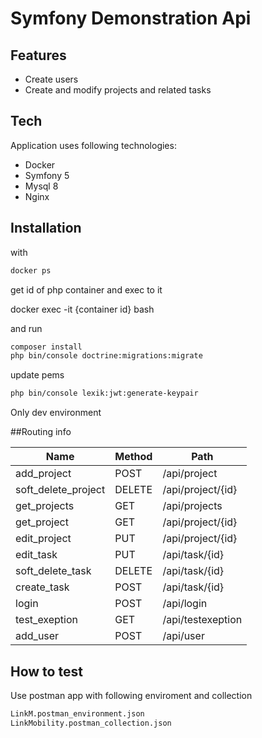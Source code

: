 # Symfony Demonstration Api

## Features

-   Create users
-   Create and modify projects and related tasks

## Tech

Application uses following technologies:

-   Docker
-   Symfony 5
-   Mysql 8
-   Nginx

## Installation

with

```sh
docker ps
```

get id of php container and exec to it

docker exec -it {container id} bash

and run

```sh
composer install
php bin/console doctrine:migrations:migrate
```

update pems

```sh
php bin/console lexik:jwt:generate-keypair
```

Only dev environment

##Routing info

| Name                | Method | Path              |
| ------------------- | ------ | ----------------- |
| add_project         | POST   | /api/project      |
| soft_delete_project | DELETE | /api/project/{id} |
| get_projects        | GET    | /api/projects     |
| get_project         | GET    | /api/project/{id} |
| edit_project        | PUT    | /api/project/{id} |
| edit_task           | PUT    | /api/task/{id}    |
| soft_delete_task    | DELETE | /api/task/{id}    |
| create_task         | POST   | /api/task/{id}    |
| login               | POST   | /api/login        |
| test_exeption       | GET    | /api/testexeption |
| add_user            | POST   | /api/user         |

## How to test

Use postman app with following enviroment and collection

```sh
LinkM.postman_environment.json
LinkMobility.postman_collection.json
```
